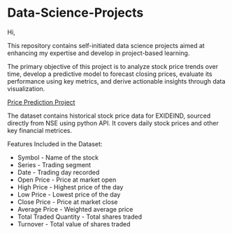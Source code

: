 # Data-Science-Projects
Hi,

This repository contains self-initiated data science projects aimed at enhancing my expertise and develop in project-based learning.

The primary objective of this project is to analyze stock price trends over time, develop a predictive model to forecast closing prices, evaluate its performance using key metrics, and derive actionable insights through data visualization.

[Price Prediction Project](https://github.com/JD-Insight/Data-Science-Projects/blob/main/Price%20Prediction%20Project.ipynb)

The dataset contains historical stock price data for EXIDEIND, sourced directly from NSE using python API. It covers daily stock prices and other key financial metrices.

Features Included in the Dataset:

* Symbol - Name of the stock
* Series - Trading segment
* Date - Trading day recorded
* Open Price - Price at market open
* High Price - Highest price of the day
* Low Price - Lowest price of the day
* Close Price - Price at market close
* Average Price - Weighted average price
* Total Traded Quantity - Total shares traded
* Turnover - Total value of shares traded






